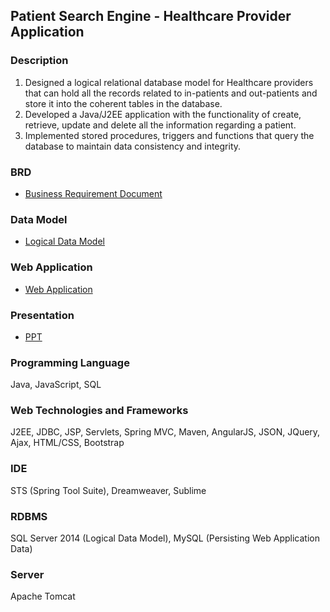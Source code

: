 ## Patient Search Engine - Healthcare Provider Application

### Description
1. Designed a logical relational database model for Healthcare providers that can hold all the records related to in-patients and out-patients and store it into the coherent tables in the database. 
2. Developed a Java/J2EE application with the functionality of create, retrieve, update and delete all the information regarding a patient.
3. Implemented stored procedures, triggers and functions that query the database to maintain data consistency and integrity.

### BRD
* [Business Requirement Document](https://github.com/agrawal-priyank/Patient-Database-Search-Engine/blob/master/BRD%20%26%20Model/Business%20Requirement%20Document%20for%20Patient%20Model%20by%20PARSd.docx)

### Data Model
* [Logical Data Model](https://github.com/agrawal-priyank/Patient-Database-Search-Engine/blob/master/BRD%20%26%20Model/Patient_Model_PARSd.jpeg)

### Web Application
* [Web Application](https://github.com/agrawal-priyank/Patient-Database-Search-Engine/tree/master/PatientSearchEngine)

### Presentation
* [PPT](https://github.com/agrawal-priyank/Patient-Database-Search-Engine/tree/master/presentation)

### Programming Language 
Java, JavaScript, SQL

### Web Technologies and Frameworks
J2EE, JDBC, JSP, Servlets, Spring MVC, Maven, AngularJS, JSON, JQuery, Ajax, HTML/CSS, Bootstrap

### IDE
STS (Spring Tool Suite), Dreamweaver, Sublime

### RDBMS
SQL Server 2014 (Logical Data Model), MySQL (Persisting Web Application Data)

### Server
Apache Tomcat
